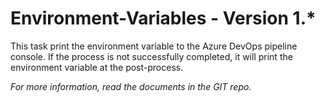 # Environment-Variables - Version 1.*

This task print the environment variable to the Azure DevOps pipeline console.
If the process is not successfully completed, it will print the environment variable at the post-process.

_For more information, read the documents in the GIT repo._

